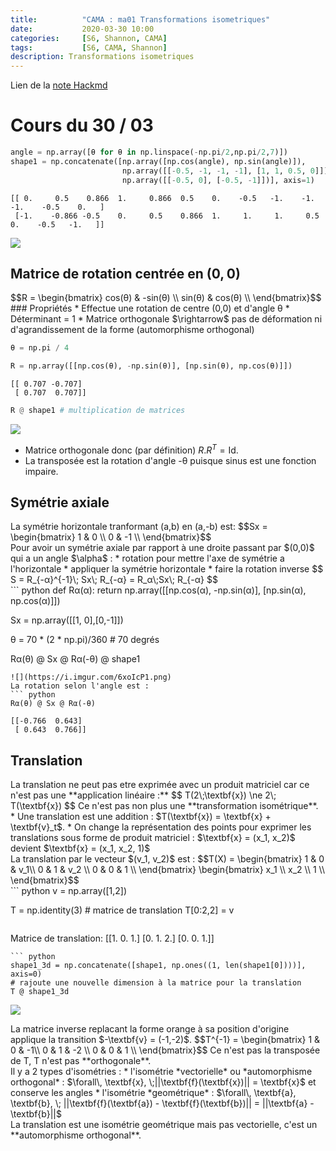 ```yaml
---
title:          "CAMA : ma01 Transformations isometriques"
date:           2020-03-30 10:00
categories:     [S6, Shannon, CAMA]
tags:           [S6, CAMA, Shannon]
description: Transformations isometriques
---
```

Lien de la [note Hackmd](https://hackmd.io/@lemasymasa/rk6uMXBnL)
# Cours du 30 / 03

``` python
angle = np.array([θ for θ in np.linspace(-np.pi/2,np.pi/2,7)])
shape1 = np.concatenate([np.array([np.cos(angle), np.sin(angle)]), 
                         np.array([[-0.5, -1, -1, -1], [1, 1, 0.5, 0]]),
                         np.array([[-0.5, 0], [-0.5, -1]])], axis=1)
```
```
[[ 0.     0.5    0.866  1.     0.866  0.5    0.    -0.5   -1.    -1.    -1.    -0.5    0.   ]
 [-1.    -0.866 -0.5    0.     0.5    0.866  1.     1.     1.     0.5    0.    -0.5   -1.   ]]
```
![](https://i.imgur.com/mDwFYuu.png)
## Matrice de rotation centrée en $(0, 0)$
<div class="alert alert-danger" role="alert" markdown="1">
$$R = \begin{bmatrix}
cos(θ) & -sin(θ) \\
sin(θ) & cos(θ)  \\
\end{bmatrix}$$
</div>
### Propriétés
* Effectue une rotation de centre (0,0) et d'angle θ
* Déterminant = 1
* Matrice orthogonale $\rightarrow$ pas de déformation ni d'agrandissement de la forme (automorphisme orthogonal)

``` python
θ = np.pi / 4

R = np.array([[np.cos(θ), -np.sin(θ)], [np.sin(θ), np.cos(θ)]])
```
```
[[ 0.707 -0.707]
 [ 0.707  0.707]]
```
``` python
R @ shape1 # multiplication de matrices
```
![](https://i.imgur.com/5gX0s31.png)
* Matrice orthogonale donc (par définition) $R.R^T = \textrm{Id}$.
* La transposée est la rotation d'angle -θ puisque sinus est une fonction impaire.

## Symétrie axiale
<div class="alert alert-danger" role="alert" markdown="1">
La symétrie horizontale tranformant (a,b) en (a,-b) est:
$$Sx = \begin{bmatrix}
1 & 0 \\
0 & -1  \\
\end{bmatrix}$$
</div>
<div class="alert alert-info" role="alert" markdown="1">
Pour avoir un symétrie axiale par rapport à une droite passant par $(0,0)$ qui a un angle $\alpha$ :
* rotation pour mettre l'axe de symétrie a l'horizontale
* appliquer la symétrie horizontale
* faire la rotation inverse
$$
S = R_{-α}^{-1}\; Sx\; R_{-α} = R_α\;Sx\; R_{-α}
$$
</div>
``` python
def Rα(α):
    return np.array([[np.cos(α), -np.sin(α)], [np.sin(α), np.cos(α)]])

Sx = np.array([[1, 0],[0,-1]])

θ = 70 * (2 * np.pi)/360  # 70 degrés

Rα(θ) @ Sx @ Rα(-θ) @ shape1
```
![](https://i.imgur.com/6xoIcP1.png)
La rotation selon l'angle est :
``` python
Rα(θ) @ Sx @ Rα(-θ)
```
```
[[-0.766  0.643]
 [ 0.643  0.766]]
```

## Translation
<div class="alert alert-warning" role="alert" markdown="1">
La translation ne peut pas etre exprimée avec un produit matriciel car ce n'est pas une **application linéaire :**
$$
T(2\;\textbf{x}) \ne 2\; T(\textbf{x})
$$
Ce n'est pas non plus une **transformation isométrique**.
</div>
* Une translation est une addition : $T(\textbf{x}) = \textbf{x} + \textbf{v}_t$.
* On change la représentation des points pour exprimer les translations sous forme de produit matriciel : $\textbf{x} = (x_1, x_2)$ devient $\textbf{x} = (x_1, x_2, 1)$
<div class="alert alert-danger" role="alert" markdown="1">
La translation par le vecteur $(v_1, v_2)$ est : 
$$T(X) = 
\begin{bmatrix}
1 & 0 & v_1\\
0 & 1 & v_2 \\
0 & 0 & 1 \\
\end{bmatrix}
\begin{bmatrix}
x_1 \\
x_2 \\
1 \\
\end{bmatrix}$$
</div>
``` python
v = np.array([1,2])

T = np.identity(3) # matrice de translation
T[0:2,2] = v
```
```
Matrice de translation:
 [[1. 0. 1.]
 [0. 1. 2.]
 [0. 0. 1.]]
```
``` python
shape1_3d = np.concatenate([shape1, np.ones((1, len(shape1[0])))], axis=0) 
# rajoute une nouvelle dimension à la matrice pour la translation
T @ shape1_3d
```
![](https://i.imgur.com/mDN8rHe.png)
<div class="alert alert-info" role="alert" markdown="1">
La matrice inverse replacant la forme orange à sa position d'origine applique la transition $-\textbf{v} = (-1,-2)$.
$$T^{-1} = 
\begin{bmatrix}
1 & 0 & -1\\
0 & 1 & -2 \\
0 & 0 & 1 \\
\end{bmatrix}$$
Ce n'est pas la transposée de T, T n'est pas **orthogonale**.
</div>
Il y a 2 types d'isométries : 
* l'isométrie *vectorielle* ou *automorphisme orthogonal* : 
$\forall\, \textbf{x}, \;||\textbf{f}(\textbf{x})|| = \textbf{x}$
 et conserve les angles
* l'isométrie *geométrique* :
$\forall\, \textbf{a}, \textbf{b}, \; ||\textbf{f}(\textbf{a}) - \textbf{f}(\textbf{b})|| = ||\textbf{a} - \textbf{b}||$

<div class="alert alert-info" role="alert" markdown="1">
La translation est une isométrie geométrique mais pas vectorielle, c'est un **automorphisme orthogonal**.
</div>